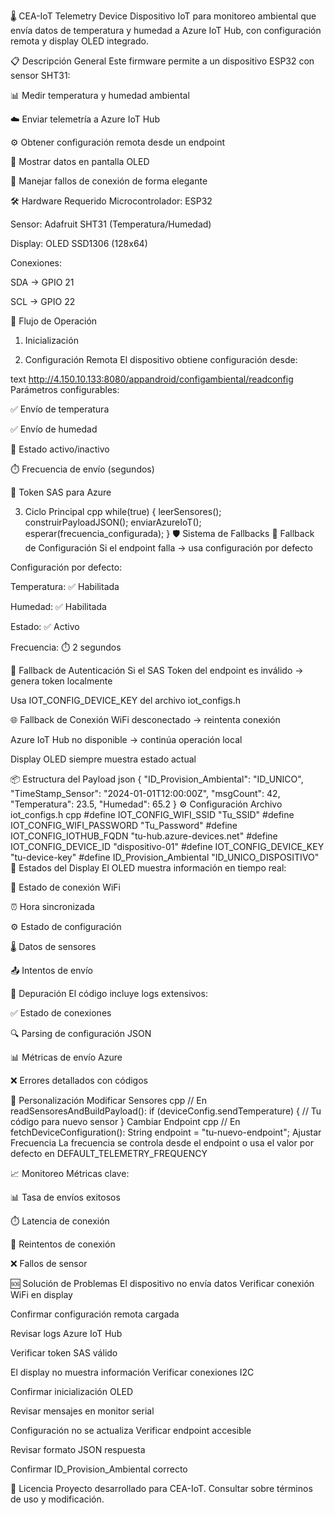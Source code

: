 🌡️ CEA-IoT Telemetry Device
Dispositivo IoT para monitoreo ambiental que envía datos de temperatura y humedad a Azure IoT Hub, con configuración remota y display OLED integrado.

📋 Descripción General
Este firmware permite a un dispositivo ESP32 con sensor SHT31:

📊 Medir temperatura y humedad ambiental

☁️ Enviar telemetría a Azure IoT Hub

⚙️ Obtener configuración remota desde un endpoint

📱 Mostrar datos en pantalla OLED

🔄 Manejar fallos de conexión de forma elegante

🛠️ Hardware Requerido
Microcontrolador: ESP32

Sensor: Adafruit SHT31 (Temperatura/Humedad)

Display: OLED SSD1306 (128x64)

Conexiones:

SDA → GPIO 21

SCL → GPIO 22

🔄 Flujo de Operación
1. Inicialización






2. Configuración Remota
El dispositivo obtiene configuración desde:

text
http://4.150.10.133:8080/appandroid/configambiental/readconfig
Parámetros configurables:

✅ Envío de temperatura

✅ Envío de humedad

🔄 Estado activo/inactivo

⏱️ Frecuencia de envío (segundos)

🔑 Token SAS para Azure

3. Ciclo Principal
cpp
while(true) {
    leerSensores();
    construirPayloadJSON();
    enviarAzureIoT();
    esperar(frecuencia_configurada);
}
🛡️ Sistema de Fallbacks
🔄 Fallback de Configuración
Si el endpoint falla → usa configuración por defecto

Configuración por defecto:

Temperatura: ✅ Habilitada

Humedad: ✅ Habilitada

Estado: ✅ Activo

Frecuencia: ⏱️ 2 segundos

🔑 Fallback de Autenticación
Si el SAS Token del endpoint es inválido → genera token localmente

Usa IOT_CONFIG_DEVICE_KEY del archivo iot_configs.h

🌐 Fallback de Conexión
WiFi desconectado → reintenta conexión

Azure IoT Hub no disponible → continúa operación local

Display OLED siempre muestra estado actual

📦 Estructura del Payload
json
{
  "ID_Provision_Ambiental": "ID_UNICO",
  "TimeStamp_Sensor": "2024-01-01T12:00:00Z",
  "msgCount": 42,
  "Temperatura": 23.5,
  "Humedad": 65.2
}
⚙️ Configuración
Archivo iot_configs.h
cpp
#define IOT_CONFIG_WIFI_SSID "Tu_SSID"
#define IOT_CONFIG_WIFI_PASSWORD "Tu_Password"
#define IOT_CONFIG_IOTHUB_FQDN "tu-hub.azure-devices.net"
#define IOT_CONFIG_DEVICE_ID "dispositivo-01"
#define IOT_CONFIG_DEVICE_KEY "tu-device-key"
#define ID_Provision_Ambiental "ID_UNICO_DISPOSITIVO"
🎯 Estados del Display
El OLED muestra información en tiempo real:

🔌 Estado de conexión WiFi

⏰ Hora sincronizada

⚙️ Estado de configuración

🌡️ Datos de sensores

📤 Intentos de envío

🐛 Depuración
El código incluye logs extensivos:

✅ Estado de conexiones

🔍 Parsing de configuración JSON

📊 Métricas de envío Azure

❌ Errores detallados con códigos

🔧 Personalización
Modificar Sensores
cpp
// En readSensoresAndBuildPayload():
if (deviceConfig.sendTemperature) {
    // Tu código para nuevo sensor
}
Cambiar Endpoint
cpp
// En fetchDeviceConfiguration():
String endpoint = "tu-nuevo-endpoint";
Ajustar Frecuencia
La frecuencia se controla desde el endpoint o usa el valor por defecto en DEFAULT_TELEMETRY_FREQUENCY

📈 Monitoreo
Métricas clave:

📊 Tasa de envíos exitosos

⏱️ Latencia de conexión

🔄 Reintentos de conexión

❌ Fallos de sensor

🆘 Solución de Problemas
El dispositivo no envía datos
Verificar conexión WiFi en display

Confirmar configuración remota cargada

Revisar logs Azure IoT Hub

Verificar token SAS válido

El display no muestra información
Verificar conexiones I2C

Confirmar inicialización OLED

Revisar mensajes en monitor serial

Configuración no se actualiza
Verificar endpoint accesible

Revisar formato JSON respuesta

Confirmar ID_Provision_Ambiental correcto

📄 Licencia
Proyecto desarrollado para CEA-IoT. Consultar sobre términos de uso y modificación.
